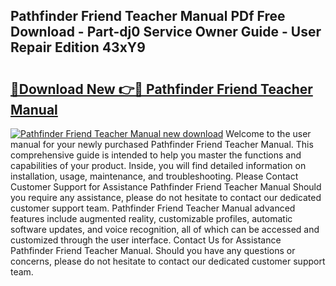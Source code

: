 ## Pathfinder Friend Teacher Manual PDf Free Download - Part-dj0 Service Owner Guide - User Repair Edition 43xY9

# <h2><a href="http://cf16588.oget.top/?id=Pathfinder+Friend+Teacher+Manual">🔗Download New 👉🔴 Pathfinder Friend Teacher Manual</a></h2>

[![Pathfinder Friend Teacher Manual new download](https://i.imgur.com/5g1atiW.png)](http://cf16588.oget.top/?id=Pathfinder+Friend+Teacher+Manual)
Welcome to the user manual for your newly purchased Pathfinder Friend Teacher Manual. This comprehensive guide is intended to help you master the functions and capabilities of your product. Inside, you will find detailed information on installation, usage, maintenance, and troubleshooting. Please Contact Customer Support for Assistance Pathfinder Friend Teacher Manual Should you require any assistance, please do not hesitate to contact our dedicated customer support team. Pathfinder Friend Teacher Manual advanced features include augmented reality, customizable profiles, automatic software updates, and voice recognition, all of which can be accessed and customized through the user interface. Contact Us for Assistance Pathfinder Friend Teacher Manual. Should you have any questions or concerns, please do not hesitate to contact our dedicated customer support team.
